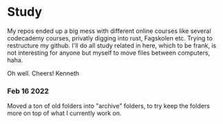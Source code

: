 # Study

My repos ended up a big mess with different online courses like several codecademy courses, privatly digging into rust, Fagskolen etc.
Trying to restructure my github. I'll do all study related in here, which to be frank, is not
interesting for anyone but myself to move files between computers, haha.

Oh well. Cheers!
Kenneth


### Feb 16 2022
Moved a ton of old folders into "archive" folders, to try keep the folders more on top of what I currently work on.
